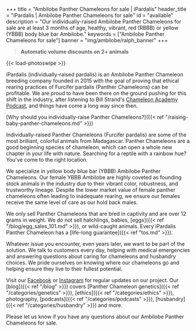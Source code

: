 +++
title = "Ambilobe Panther Chameleons for sale | iPardalis"
header_title = "iPardalis | Ambilobe Panther Chameleons for sale"
id = "available"
description = "Our individually-raised Ambilobe Panther Chameleons for sale are at least 3 months of age, healthy, vibrant, red (RBBB) or yellow (YBBB) body blue bar Ambilobe."
keywords = ["Ambilobe Panther Chameleons for sale"]
banner = "img/ambilobe/ralph_banner"
+++

> **Automatic volume discounts on 2+ animals**

{{< load-photoswipe >}}

iPardalis (individually-raised pardalis) is an Ambilobe Panther Chameleon breeding company founded in 2015 with the goal of proving that ethical rearing practices of Furcifer pardalis (Panther Chameleons) can be profitable. We are proud to have been there on the ground pushing for this shift in the industry, after listening to Bill Strand's [Chameleon Academy Podcast](https://chameleonacademy.com/podcasts/), and things have come a long way since then. 

[Why should you individually-raise Panther Chameleons?]({{< ref "/raising-baby-panther-chameleons.md" >}})

Individually-raised Panther Chameleons (Furcifer pardalis) are some of the most brilliant, colorful animals from Madagascar. Panther Chameleons are a good beginning species of chameleon, which can open a whole new chapter in your life with nature. Searching for a reptile with a rainbow hue? You've come to the right location.

We specialize in yellow body blue bar (YBBB) Ambilobe Panther Chameleons. Our female YBBB Ambilobe are highly coveted as founding stock animals in the industry due to their vibrant color, robustness, and trustworthy lineage. Despite the lower market value of female panther chameleons often leading to inadequate rearing, we ensure our females receive the same level of care as our hold back males.

We only sell Panther Chameleons that are bred in captivity and are over 12 grams in weight. We do not sell hatchlings, babies, [eggs]({{< ref "/blog/egg_sales_101.md" >}}), or wild-caught animals. Every iPardalis Panther Chameleon has a [life-long guarantee]({{< ref "tos.md" >}}). 

Whatever issue you encounter, even years later, we want to be part of the solution. We talk to customers every day, helping with medical emergencies and answering questions about caring for chameleons and husbandry choices. We pride ourselves on knowing where our chameleons go and helping ensure they live to their fullest potential. 

Visit our [Facebook](https://www.facebook.com/ipardalis) or [Instagram](https://www.instagram.com/ipardalis/) for regular updates on our project. Our [blog]({{< ref "/blog" >}}) covers [Panther Chameleon genetics]({{< ref "/categories/genetics" >}}), [ethics]({{< ref "/categories/ethics" >}}), photography, [podcasts]({{< ref "/categories/podcasts" >}}), [husbandry]({{< ref "/categories/husbandry" >}}) and more.  

Please let us know if you have any questions about our Ambilobe Panther Chameleons for sale.

